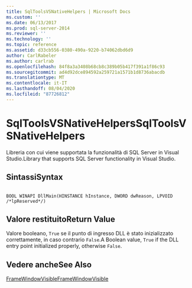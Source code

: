 ```yaml
---
title: SqlToolsVSNativeHelpers | Microsoft Docs
ms.custom: ''
ms.date: 06/13/2017
ms.prod: sql-server-2014
ms.reviewer: ''
ms.technology: ''
ms.topic: reference
ms.assetid: d33cb556-0380-490a-9220-b74062dbd6d9
author: CarlRabeler
ms.author: carlrab
ms.openlocfilehash: 84f8a3a3408b68cb8c389b05b417f391a1f86c93
ms.sourcegitcommit: ad4d92dce894592a259721a1571b1d8736abacdb
ms.translationtype: MT
ms.contentlocale: it-IT
ms.lasthandoff: 08/04/2020
ms.locfileid: "87726812"
---
```

# <a name="sqltoolsvsnativehelpers"></a><span data-ttu-id="d9bb0-102">SqlToolsVSNativeHelpers</span><span class="sxs-lookup"><span data-stu-id="d9bb0-102">SqlToolsVSNativeHelpers</span></span>
  <span data-ttu-id="d9bb0-103">Libreria con cui viene supportata la funzionalità di SQL Server in Visual Studio.</span><span class="sxs-lookup"><span data-stu-id="d9bb0-103">Library that supports SQL Server functionality in Visual Studio.</span></span>  
  
## <a name="syntax"></a><span data-ttu-id="d9bb0-104">Sintassi</span><span class="sxs-lookup"><span data-stu-id="d9bb0-104">Syntax</span></span>  
  
```  
  
BOOL WINAPI DllMain(HINSTANCE hInstance, DWORD dwReason, LPVOID /*lpReserved*/)  
```  
  
## <a name="return-value"></a><span data-ttu-id="d9bb0-105">Valore restituito</span><span class="sxs-lookup"><span data-stu-id="d9bb0-105">Return Value</span></span>  
 <span data-ttu-id="d9bb0-106">Valore booleano, `True` se il punto di ingresso DLL è stato inizializzato correttamente, in caso contrario `False`.</span><span class="sxs-lookup"><span data-stu-id="d9bb0-106">A Boolean value, `True` if the DLL entry point initialized properly, otherwise `False`.</span></span>  
  
## <a name="see-also"></a><span data-ttu-id="d9bb0-107">Vedere anche</span><span class="sxs-lookup"><span data-stu-id="d9bb0-107">See Also</span></span>  
 [<span data-ttu-id="d9bb0-108">FrameWindowVisible</span><span class="sxs-lookup"><span data-stu-id="d9bb0-108">FrameWindowVisible</span></span>](sqltoolsvsnativehelpers-framewindowvisible.md)  
  
  
